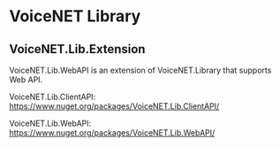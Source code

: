 # VoiceNET Library

## VoiceNET.Lib.Extension

VoiceNET.Lib.WebAPI is an extension of VoiceNET.Library that supports Web API.
 
VoiceNET.Lib.ClientAPI: https://www.nuget.org/packages/VoiceNET.Lib.ClientAPI/
 
VoiceNET.Lib.WebAPI: https://www.nuget.org/packages/VoiceNET.Lib.WebAPI/